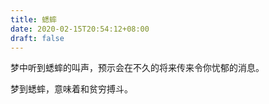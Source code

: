 ```yaml
---
title: 蟋蟀
date: 2020-02-15T20:54:12+08:00
draft: false
---
```


梦中听到蟋蟀的叫声，预示会在不久的将来传来令你忧郁的消息。


梦到蟋蟀，意味着和贫穷搏斗。

